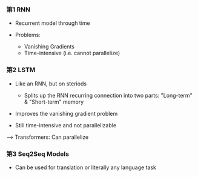 ### 第1 RNN

- Recurrent model through time

- Problems: 
  - Vanishing Gradients
  - Time-intensive (i.e. cannot parallelize)

### 第2 LSTM

- Like an RNN, but on steriods
  - Splits up the RNN recurring connection into two parts: "Long-term" & "Short-term" memory

- Improves the vanishing gradient problem
- Still time-intensive and not parallelizable


--> Transformers: Can parallelize


### 第3 Seq2Seq Models

- Can be used for translation or literally any language task
